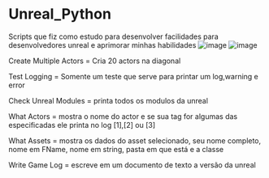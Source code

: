 # Unreal_Python
Scripts que fiz como estudo para desenvolver facilidades para desenvolvedores unreal e aprimorar minhas habilidades
![image](https://user-images.githubusercontent.com/94979678/169701384-174cfa07-d0bd-43c2-9180-18df7fb9f31b.png)
![image](https://user-images.githubusercontent.com/94979678/169701506-eb8a6258-381e-4e17-918e-9c788b5f6c11.png)

Create Multiple Actors = Cria 20 actors na diagonal

Test Logging = Somente um teste que serve para printar um log,warning e error

Check Unreal Modules = printa todos os modulos da unreal

What Actors = mostra o nome do actor e se sua tag for algumas das especificadas ele printa no log [1],[2] ou [3]

What Assets = mostra os dados do asset selecionado, seu nome completo, nome em FName, nome em string, pasta em que está e a classe

Write Game Log = escreve em um documento de texto a versão da unreal
